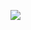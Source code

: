 ![](https://github-readme-stats.vercel.app/api/top-langs/?username=funmmer&theme=react&hide_border=false&include_all_commits=false&count_private=false&layout=compact)
